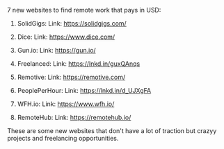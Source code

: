 7 new websites to find remote work that pays in USD:


1. SolidGigs:
Link: https://solidgigs.com/

2. Dice:
Link: https://www.dice.com/

3. Gun.io:
Link: https://gun.io/

4. Freelanced:
Link: https://lnkd.in/guxQAnqs

5. Remotive:
Link: https://remotive.com/

6. PeoplePerHour:
Link: https://lnkd.in/d_UJXgFA

7. WFH.io:
Link: https://www.wfh.io/

8. RemoteHub:
Link: https://remotehub.io/


These are some new websites that don't have a lot of traction but crazyy projects and freelancing opportunities.
